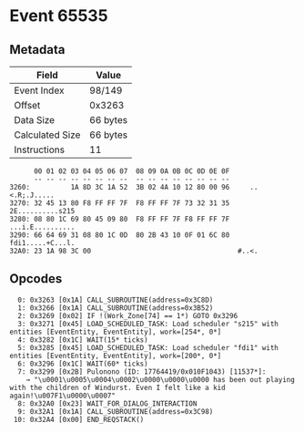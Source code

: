 # Event 65535

## Metadata

| Field           | Value    |
|-----------------|----------|
| Event Index     | 98/149   |
| Offset          | 0x3263   |
| Data Size       | 66 bytes |
| Calculated Size | 66 bytes |
| Instructions    | 11       |

```
      00 01 02 03 04 05 06 07  08 09 0A 0B 0C 0D 0E 0F
      -- -- -- -- -- -- -- --  -- -- -- -- -- -- -- --
3260:          1A 8D 3C 1A 52  3B 02 4A 10 12 80 00 96     ..<.R;.J.....
3270: 32 45 13 80 F8 FF FF 7F  F8 FF FF 7F 73 32 31 35  2E..........s215
3280: 08 80 1C 69 80 45 09 80  F8 FF FF 7F F8 FF FF 7F  ...i.E..........
3290: 66 64 69 31 08 80 1C 0D  80 2B 43 10 0F 01 6C 80  fdi1.....+C...l.
32A0: 23 1A 98 3C 00                                    #..<.           
```

## Opcodes

```
  0: 0x3263 [0x1A] CALL_SUBROUTINE(address=0x3C8D)
  1: 0x3266 [0x1A] CALL_SUBROUTINE(address=0x3B52)
  2: 0x3269 [0x02] IF !(Work_Zone[74] == 1*) GOTO 0x3296
  3: 0x3271 [0x45] LOAD_SCHEDULED_TASK: Load scheduler "s215" with entities [EventEntity, EventEntity], work=[254*, 0*]
  4: 0x3282 [0x1C] WAIT(15* ticks)
  5: 0x3285 [0x45] LOAD_SCHEDULED_TASK: Load scheduler "fdi1" with entities [EventEntity, EventEntity], work=[200*, 0*]
  6: 0x3296 [0x1C] WAIT(60* ticks)
  7: 0x3299 [0x2B] Pulonono (ID: 17764419/0x010F1043) [11537*]:
    → "\u0001\u0005\u0004\u0002\u0000\u0000\u0000 has been out playing with the children of Windurst. Even I felt like a kid again!\u007F1\u0000\u0007"
  8: 0x32A0 [0x23] WAIT_FOR_DIALOG_INTERACTION
  9: 0x32A1 [0x1A] CALL_SUBROUTINE(address=0x3C98)
 10: 0x32A4 [0x00] END_REQSTACK()
```
